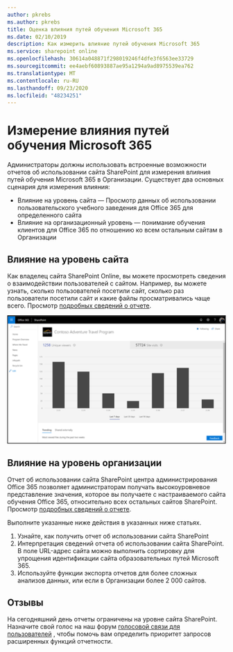 ```yaml
---
author: pkrebs
ms.author: pkrebs
title: Оценка влияния путей обучения Microsoft 365
ms.date: 02/10/2019
description: Как измерить влияние путей обучения Microsoft 365
ms.service: sharepoint online
ms.openlocfilehash: 30614a048871f298019246f4dfe3f6563ee33729
ms.sourcegitcommit: ee4aebf60893887ae95a1294a9ad8975539ea762
ms.translationtype: MT
ms.contentlocale: ru-RU
ms.lasthandoff: 09/23/2020
ms.locfileid: "48234251"
---
```

# <a name="measuring-impact-of-microsoft-365-learning-pathways"></a>Измерение влияния путей обучения Microsoft 365

Администраторы должны использовать встроенные возможности отчетов об использовании сайта SharePoint для измерения влияния путей обучения Microsoft 365 в Организации. Существует два основных сценария для измерения влияния: 
- Влияние на уровень сайта — Просмотр данных об использовании пользовательского учебного заведения для Office 365 для определенного сайта 
- Влияние на организационный уровень — понимание обучения клиентов для Office 365 по отношению ко всем остальным сайтам в Организации

## <a name="site-level-impact"></a>Влияние на уровень сайта

Как владелец сайта SharePoint Online, вы можете просмотреть сведения о взаимодействии пользователей с сайтом. Например, вы можете узнать, сколько пользователей посетили сайт, сколько раз пользователи посетили сайт и какие файлы просматривались чаще всего. Просмотр [подробных сведений о отчете](https://support.office.com/article/view-usage-data-for-your-sharepoint-site-2fa8ddc2-c4b3-4268-8d26-a772dc55779e). 

![cg-measureimpactreport.png](media/cg-measureimpactreport.png)

## <a name="organization-level-impact"></a>Влияние на уровень организации
Отчет об использовании сайта SharePoint центра администрирования Office 365 позволяет администраторам получать высокоуровневое представление значения, которое вы получаете с настраиваемого сайта обучения Office 365, относительно всех остальных сайтов SharePoint. Просмотр [подробных сведений о отчете](https://docs.microsoft.com/office365/admin/activity-reports/sharepoint-site-usage?view=o365-worldwide).
 
Выполните указанные ниже действия в указанных ниже статьях. 
1. Узнайте, как получить отчет об использовании сайта SharePoint 
2. Интерпретация сведений отчета об использовании сайта SharePoint. В поле URL-адрес сайта можно выполнить сортировку для упрощения идентификации сайта образовательных путей Microsoft 365. 
3. Используйте функции экспорта отчетов для более сложных анализов данных, или если в Организации более 2 000 сайтов. 

## <a name="feedback"></a>Отзывы

На сегодняшний день отчеты ограничены на уровне сайта SharePoint. Назначите свой голос на наш форум [голосовой связи для пользователей](https://go.microsoft.com/fwlink/?linkid=2109552) , чтобы помочь вам определить приоритет запросов расширенных функций отчетности.   

